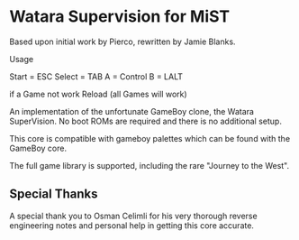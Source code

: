 # Watara Supervision for MiST
Based upon initial work by Pierco, rewritten by Jamie Blanks.

Usage

Start = ESC
Select = TAB
A = Control
B = LALT



if a Game not work Reload (all Games will work)

An implementation of the unfortunate GameBoy clone, the Watara SuperVision. No boot ROMs are required and there is no additional setup.

This core is compatible with gameboy palettes which can be found with the GameBoy core.

The full game library is supported, including the rare "Journey to the West".

## Special Thanks
A special thank you to Osman Celimli for his very thorough reverse engineering notes and personal help in getting this core accurate.
